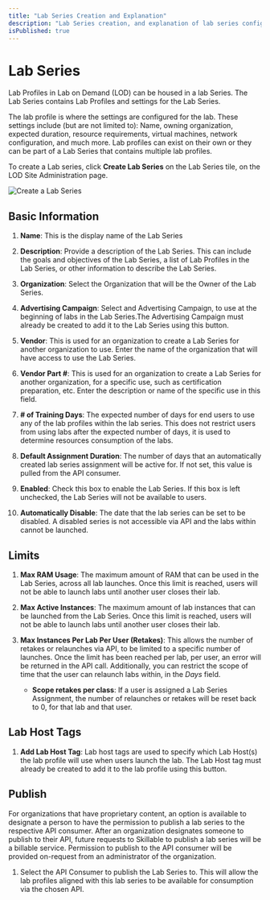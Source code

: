 ```yaml
---
title: "Lab Series Creation and Explanation"
description: "Lab Series creation, and explanation of lab series configuration."
isPublished: true
---
```


# Lab Series

Lab Profiles in Lab on Demand (LOD) can be housed in a lab Series. The Lab Series contains Lab Profiles and settings for the Lab Series.

The lab profile is where the settings are configured for the lab. These settings include (but are not limited to): Name, owning organization, expected duration, resource requirements, virtual machines, network configuration, and much more. Lab profiles can exist on their own or they can be part of a Lab Series that contains multiple lab profiles. 

To create a Lab series, click **Create Lab Series** on the Lab Series tile, on the LOD Site Administration page.

![Create a Lab Series](images/create-lab-series.png)

## Basic Information 

1. **Name**: This is the display name of the Lab Series

1. **Description**: Provide a description of the Lab Series. This can include the goals and objectives of the Lab Series, a list of Lab Profiles in the Lab Series, or other information to describe the Lab Series. 

1. **Organization**: Select the Organization that will be the Owner of the Lab Series. 

1. **Advertising Campaign**: Select and Advertising Campaign, to use at the beginning of labs in the Lab Series.The Advertising Campaign must already be created to add it to the Lab Series using this button.

1. **Vendor**: This is used for an organization to create a Lab Series for another organization to use. Enter the name of the organization that will have access to use the Lab Series.

1. **Vendor Part #**: This is used for an organization to create a Lab Series for another organization, for a specific use, such as certification preparation, etc. Enter the description or name of the specific use in this field. 

1. **# of Training Days**: The expected number of days for end users to use any of the lab profiles within the lab series. This does not restrict users from using labs after the expected number of days, it is used to determine resources consumption of the labs.

1. **Default Assignment Duration**: The number of days that an automatically created lab series assignment will be active for. If not set, this value is pulled from the API consumer. 

1. **Enabled**: Check this box to enable the Lab Series. If this box is left unchecked, the Lab Series will not be available to users.

1. **Automatically Disable**: The date that the lab series can be set to be disabled. A disabled series is not accessible via API and the labs within cannot be launched.

## Limits

1. **Max RAM Usage**: The maximum amount of RAM that can be used in the Lab Series, across all lab launches. Once this limit is reached, users will not be able to launch labs until another user closes their lab.


1. **Max Active Instances**: The maximum amount of lab instances that can be launched from the Lab Series. Once this limit is reached, users will not be able to launch labs until another user closes their lab.

1. **Max Instances Per Lab Per User (Retakes)**: This allows the number of retakes or relaunches via API, to be limited to a specific number of launches. Once the limit has been reached per lab, per user, an error will be returned in the API call. Additionally, you can restrict the scope of time that the user can relaunch labs within, in the _Days_ field.

    - **Scope retakes per class**: If a user is assigned a Lab Series Assignment, the number of relaunches or retakes will be reset back to 0, for that lab and that user.

## Lab Host Tags

1. **Add Lab Host Tag**: Lab host tags are used to specify which Lab Host(s) the lab profile will use when users launch the lab. The Lab Host tag must already be created to add it to the lab profile using this button.

## Publish

For organizations that have proprietary content, an option is available to designate a person to have the permission to publish a lab series to the respective API consumer. After an organization designates someone to publish to their API, future requests to Skillable to publish a lab series will be a billable service. Permission to publish to the API consumer will be provided on-request from an administrator of the organization. 

1. Select the API Consumer to publish the Lab Series to. This will allow the lab profiles aligned with this lab series to be available for consumption via the chosen API.
